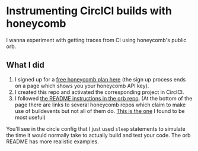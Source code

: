 # Instrumenting CirclCI builds with honeycomb

I wanna experiment with getting traces from CI using honeycomb's public orb.

## What I did

1. I signed up for a [free honeycomb plan here](https://ui.honeycomb.io/signup?utm_source=product-trial-page&utm_medium=get-started-cta-self&utm_campaign=trial) (the sign up process ends on a page which shows you your honeycomb API key).
2. I created this repo and activated the corresponding project in CirclCI.
3. I followed [the README instructions in the orb repo](https://github.com/honeycombio/buildevents-orb). (At the bottom of the page there are links to several honeycomb repos which claim to make use of buildevents but not all of them do. [This is the one](https://github.com/honeycombio/libhoney-go/blob/master/.circleci/config.yml) I found to be most useful)

You'll see in the circle config that I just used `sleep` statements to simulate the time it would normally take to actually build and test your code. The orb README has more realistic examples.
